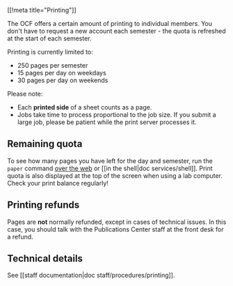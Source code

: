 [[!meta title="Printing"]]

The OCF offers a certain amount of printing to individual members. You don't have to request a new account each semester - the quota is refreshed at the start of each semester.

Printing is currently limited to:

 * 250 pages per semester
 * 15 pages per day on weekdays
 * 30 pages per day on weekends

Please note:

 * Each **printed side** of a sheet counts as a page.
 * Jobs take time to process proportional to the job size.  If you submit a large job, please be patient while the print server processes it.


## Remaining quota

To see how many pages you have left for the day and semester, run the `paper` command [over the web](https://accounts.ocf.berkeley.edu/commands) or [[in the shell|doc services/shell]]. Print quota is also displayed at the top of the screen when using a lab computer. Check your print balance regularly!

## Printing refunds

Pages are **not** normally refunded, except in cases of technical issues. In
this case, you should talk with the Publications Center staff at the front desk
for a refund.

## Technical details

See [[staff documentation|doc staff/procedures/printing]].
